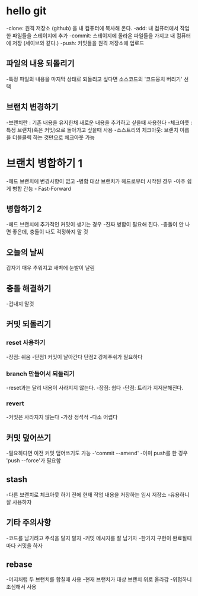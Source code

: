 # hello git 

-clone: 원격 저장소 (github) 을 내 컴퓨터에 복사해 온다.
-add: 내 컴퓨터에서 작업한 파일들을 스테이지에 추가
-commit: 스테이지에 올라온 파일들을 가지고 내 컴퓨터에 저장 (세이브와 같다.)
-push: 커밋들을 원격 저장소에 업로드
 
## 파일의 내용 되돌리기
-특정 파일의 내용을 마지막 상태로 되돌리고 싶다면 소스코드의 '코드뭉치 버리기' 선택

## 브랜치 변경하기

-브랜치란 : 기존 내용을 유지한채 새로운 내용을 추가하고 싶을때 사용한다
-체크아웃 : 특정 브랜치(혹은 커밋)으로 돌아가고 싶을때 사용
-소스트리의 체크아웃: 브랜치 이름을 더블클릭 하는 것만으로 체크아웃 가능
# 브랜치 병합하기 1

-헤드 브랜치에 변경사항이 없고
-병합 대상 브랜치가 헤드로부터 시작된 경우
-아주 쉽게 병합 간능 - Fast-Forward

## 병합하기 2
-헤드 브랜치에 추가적인 커밋이 생기는 경우
-진짜 병합이 필요해 진다.
-충돌이 안 나면 좋은데, 충돌이 나도 걱정하지 말 것

## 오늘의 날씨 
갑자기 매우 추워지고 새벽에 눈발이 날림

## 충돌 해결하기
-겁내지 말것

## 커밋 되돌리기

### reset 사용하기
-장점: 쉬움
-단점1 커밋이 날아간다 단점2 강제푸쉬가 필요하다

### branch 만들어서 되돌리기

-reset과는 달리 내용이 사라지지 않는다.
-장점: 쉽다
-단점: 트리가 지저분해진다.

### revert 
-커밋은 사라지지 않는다
-가장 정석적
-다소 어렵다

## 커밋 덮어쓰기 

-필요하다면 이전 커밋 덮어쓰기도 가능
-'commit --amend'
-이미 push를 한 경우 'push --force'가 필요함

## stash

-다른 브랜치로 체크아웃 하기 전에 현재 작업 내용을 저장하는 임시 저장소
-유용하니 잘 사용하자

## 기타 주의사항

-코드를 남기려고 주석을 달지 말자
-커밋 메시지를 잘 남기자
-한가지 구현이 완료될때 마다 커밋을 하자

## rebase

-머지처럼 두 브랜치를 합칠때 사용
-현재 브랜치가 대상 브랜치 위로 올라감
-위험하니 조심해서 사용
